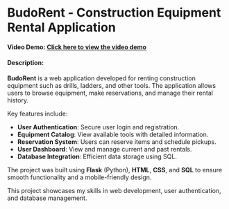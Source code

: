 # BudoRent - Construction Equipment Rental Application

#### Video Demo: [Click here to view the video demo](https://youtu.be/1OVRI0UpEWo?si=pCm9kshIPI7TyBLD)

#### Description:
**BudoRent** is a web application developed for renting construction equipment such as drills, ladders, and other tools. The application allows users to browse equipment, make reservations, and manage their rental history.

Key features include:
- **User Authentication**: Secure user login and registration.
- **Equipment Catalog**: View available tools with detailed information.
- **Reservation System**: Users can reserve items and schedule pickups.
- **User Dashboard**: View and manage current and past rentals.
- **Database Integration**: Efficient data storage using SQL.

The project was built using **Flask** (Python), **HTML**, **CSS**, and **SQL** to ensure smooth functionality and a mobile-friendly design.

This project showcases my skills in web development, user authentication, and database management.
